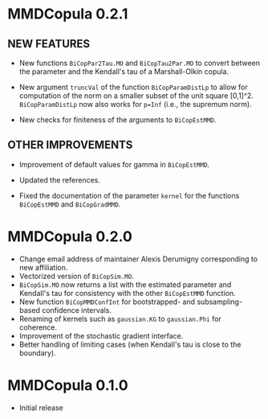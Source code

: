 
# MMDCopula 0.2.1


## NEW FEATURES

* New functions `BiCopPar2Tau.MO` and `BiCopTau2Par.MO` to convert between the parameter and the Kendall's tau of a Marshall-Olkin copula.

* New argument `truncVal` of the function `BiCopParamDistLp` to allow for computation of the norm on a smaller subset of the unit square [0,1]^2.
`BiCopParamDistLp` now also works for `p=Inf` (i.e., the supremum norm).

* New checks for finiteness of the arguments to `BiCopEstMMD`.


## OTHER IMPROVEMENTS

* Improvement of default values for gamma in `BiCopEstMMD`.

* Updated the references.

* Fixed the documentation of the parameter `kernel` for the functions `BiCopEstMMD` and `BiCopGradMMD`.



# MMDCopula 0.2.0

* Change email address of maintainer Alexis Derumigny corresponding to new affiliation.
* Vectorized version of `BiCopSim.MO`.
* `BiCopSim.MO` now returns a list with the estimated parameter and Kendall's tau for consistency with the other `BiCopEstMMD` function.
* New function `BiCopMMDConfInt` for bootstrapped- and subsampling-based confidence intervals.
* Renaming of kernels such as `gaussian.KG` to `gaussian.Phi` for coherence.
* Improvement of the stochastic gradient interface.
* Better handling of limiting cases (when Kendall's tau is close to the boundary).


# MMDCopula 0.1.0

* Initial release

